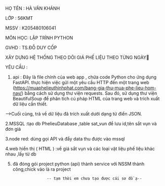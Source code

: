 HỌ TÊN : HÀ VĂN KHÁNH

LỚP :    56KMT

MSSV :   K205480106041

MÔN HỌC: LẬP TRÌNH PYTHON

GVHD : TS.ĐỖ DUY CỐP

XÂY DỰNG HỆ THỐNG THEO DÕI GIÁ PHẾ LIỆU THEO TỪNG NGÀY🔄

YÊU CẦU : 

 1. api : Đây là file chính của web app , chứa code Python cho ứng dụng FastAPI.
   thực hiện việc gửi một yêu cầu HTTP đến một trang web (https://muaphelieuthinhphat.com/bang-gia-thu-mua-phe-lieu-hom-nay/)
   bằng cách sử dụng thư viện requests. Sau đó,  sử dụng thư viện BeautifulSoup để phân tích cú pháp HTML của trang web và trích xuất dữ liệu cần thiết.

-->Cuối cùng, trả về dữ liệu đã trích xuất dưới dạng từ điển JSON.

2.MSSQL :tạo db PhelieuDatabase ,table sat_vun để lưu id,tên sắt vụn và đơn giá

3.node red: dùng gọi API và đẩy data thu được vào mssql

4.web hiển thị ( HTML ) :về giá sắt vụn và các loại vật liệu phế liệu khác nhau ,lấy từ db

5. đã đóng gói project python (api) thành service với NSSM thành công,chick vào là ra project

                      -- tạm thời em chưa tạo được cái sơ đồ ạ--
 
